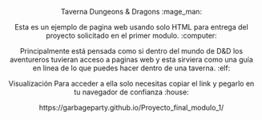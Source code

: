 <p align="center">
Taverna Dungeons & Dragons :mage_man:
</p>

<p align="center">
Esta es un ejemplo de pagina web usando solo HTML para entrega del proyecto solicitado en el primer modulo. :computer:
</p>

<p align="center">Principalmente está pensada como si dentro del mundo de D&D los aventureros tuvieran acceso a paginas web
y esta sirviera como una guía en linea de lo que puedes hacer dentro de una taverna. :elf:
</p>

<p align="center">
Visualización
Para acceder a ella solo necesitas copiar el link y pegarlo en tu navegador de confianza	:house:
</p>

<p align="center">
https://garbageparty.github.io/Proyecto_final_modulo_1/
</p>
